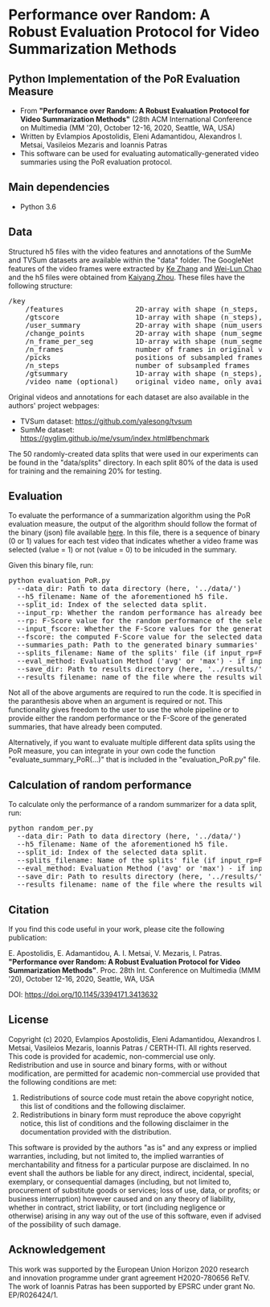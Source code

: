 # Performance over Random: A Robust Evaluation Protocol for Video Summarization Methods

## Python Implementation of the PoR Evaluation Measure
- From **"Performance over Random: A Robust Evaluation Protocol for Video Summarization Methods"** (28th ACM International Conference on Multimedia (MM '20), October 12-16, 2020, Seattle, WA, USA)
- Written by Evlampios Apostolidis, Eleni Adamantidou, Alexandros I. Metsai, Vasileios Mezaris and Ioannis Patras
- This software can be used for evaluating automatically-generated video summaries using the PoR evaluation protocol.

## Main dependencies
- Python  3.6

## Data
Structured h5 files with the video features and annotations of the SumMe and TVSum datasets are available within the "data" folder. The GoogleNet features of the video frames were extracted by [Ke Zhang](https://github.com/kezhang-cs) and [Wei-Lun Chao](https://github.com/pujols) and the h5 files were obtained from [Kaiyang Zhou](https://github.com/KaiyangZhou/pytorch-vsumm-reinforce). These files have the following structure:
<pre>
/key
    /features                 2D-array with shape (n_steps, feature-dimension)
    /gtscore                  1D-array with shape (n_steps), stores ground truth improtance score (used for training, e.g. regression loss)
    /user_summary             2D-array with shape (num_users, n_frames), each row is a binary vector (used for test)
    /change_points            2D-array with shape (num_segments, 2), each row stores indices of a segment
    /n_frame_per_seg          1D-array with shape (num_segments), indicates number of frames in each segment
    /n_frames                 number of frames in original video
    /picks                    positions of subsampled frames in original video
    /n_steps                  number of subsampled frames
    /gtsummary                1D-array with shape (n_steps), ground truth summary provided by user (used for training, e.g. maximum likelihood)
    /video_name (optional)    original video name, only available for SumMe dataset
</pre>
Original videos and annotations for each dataset are also available in the authors' project webpages:
- TVSum dataset: https://github.com/yalesong/tvsum
- SumMe dataset: https://gyglim.github.io/me/vsum/index.html#benchmark

The 50 randomly-created data splits that were used in our experiments can be found in the "data/splits" directory. In each split 80% of the data is used for training and the remaining 20% for testing.

## Evaluation
To evaluate the performance of a summarization algorithm using the PoR evaluation measure, the output of the algorithm should follow the format of the binary (json) file available [here](https://github.com/e-apostolidis/PoR-Summarization-Measure/blob/master/data/example_binary_summary.json). In this file, there is a sequence of binary (0 or 1) values for each test video that indicates whether a video frame was selected (value = 1) or not (value = 0) to be inlcuded in the summary.

Given this binary file, run:
<pre>
python evaluation_PoR.py
  --data_dir: Path to data directory (here, '../data/')
  --h5_filename: Name of the aforementioned h5 file.
  --split_id: Index of the selected data split.
  --input_rp: Whether the random performance has already been computed ('True' or 'False').
  --rp: F-Score value for the random performance of the selected data split (if input_rp=True)
  --input_fscore: Whether the F-Score values for the generated summaries have already been computed.
  --fscore: the computed F-Score value for the selected data split (if input_fscore=True)
  --summaries_path: Path to the generated binary summaries' file (if input_fscore=False)
  --splits_filename: Name of the splits' file (if input_rp=False & input_fscore=True)
  --eval_method: Evaluation Method ('avg' or 'max') - if input_rp=False or input_fscore=False
  --save_dir: Path to results directory (here, '../results/')
  --results_filename: name of the file where the results will be saved (.csv)
</pre>

Not all of the above arguments are required to run the code. It is specified in the paranthesis above when an argument is required or not. This functionality gives freedom to the user to use the whole pipeline or to provide either the random performance or the F-Score of the generated summaries, that have already been computed.

Alternatively, if you want to evaluate multiple different data splits using the PoR measure, you can integrate in your own code the function "evaluate_summary_PoR(...)" that is included in the "evaluation_PoR.py" file.

## Calculation of random performance
To calculate only the performance of a random summarizer for a data split, run:
<pre>
python random_per.py
  --data_dir: Path to data directory (here, '../data/')
  --h5_filename: Name of the aforementioned h5 file.
  --split_id: Index of the selected data split.
  --splits_filename: Name of the splits' file (if input_rp=False & input_fscore=True)
  --eval_method: Evaluation Method ('avg' or 'max') - if input_rp=False or input_fscore=False
  --save_dir: Path to results directory (here, '../results/')
  --results_filename: name of the file where the results will be saved (.csv)
</pre>

## Citation
If you find this code useful in your work, please cite the following publication:

E. Apostolidis, E. Adamantidou, A. I. Metsai, V. Mezaris, I. Patras. **"Performance over Random: A Robust Evaluation Protocol for Video Summarization Methods"**. Proc. 28th Int. Conference on Multimedia (MMM '20), October 12-16, 2020, Seattle, WA, USA

DOI: https://doi.org/10.1145/3394171.3413632

## License
Copyright (c) 2020, Evlampios Apostolidis, Eleni Adamantidou, Alexandros I. Metsai, Vasileios Mezaris, Ioannis Patras / CERTH-ITI. All rights reserved. This code is provided for academic, non-commercial use only. Redistribution and use in source and binary forms, with or without modification, are permitted for academic non-commercial use provided that the following conditions are met:

1. Redistributions of source code must retain the above copyright notice, this list of conditions and the following disclaimer.
2. Redistributions in binary form must reproduce the above copyright notice, this list of conditions and the following disclaimer in the documentation provided with the distribution.

This software is provided by the authors "as is" and any express or implied warranties, including, but not limited to, the implied warranties of merchantability and fitness for a particular purpose are disclaimed. In no event shall the authors be liable for any direct, indirect, incidental, special, exemplary, or consequential damages (including, but not limited to, procurement of substitute goods or services; loss of use, data, or profits; or business interruption) however caused and on any theory of liability, whether in contract, strict liability, or tort (including negligence or otherwise) arising in any way out of the use of this software, even if advised of the possibility of such damage.

## Acknowledgement
This work was supported by the European Union Horizon 2020 research and innovation programme under grant agreement H2020-780656 ReTV. The work of Ioannis Patras has been supported by EPSRC under grant No. EP/R026424/1.
